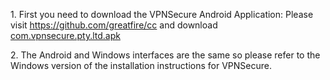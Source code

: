 <p>1. First you need to download the VPNSecure Android Application: Please visit <a href="https://github.com/greatfire/cc" target="_blank">https://github.com/greatfire/cc</a> and download <a href="https://github.com/greatfire/cc/raw/master/z/clients/com.vpnsecure.pty.ltd.apk" target="_blank">com.vpnsecure.pty.ltd.apk</a></p>
<p>2. The Android and Windows interfaces are the same so please refer to the Windows version of the installation instructions for VPNSecure.
</p>
